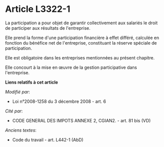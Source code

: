 # Article L3322-1

La participation a pour objet de garantir collectivement aux salariés le droit de participer aux résultats de l'entreprise.

Elle prend la forme d'une participation financière à effet différé, calculée en fonction du bénéfice net de l'entreprise,
constituant la réserve spéciale de participation.

Elle est obligatoire dans les entreprises mentionnées au présent chapitre.

Elle concourt à la mise en œuvre de la gestion participative dans l'entreprise.

**Liens relatifs à cet article**

_Modifié par_:

  - Loi n°2008-1258 du 3 décembre 2008 - art. 6

_Cité par_:

  - CODE GENERAL DES IMPOTS ANNEXE 2, CGIAN2. - art. 81 bis (VD)

_Anciens textes_:

  - Code du travail - art. L442-1 (AbD)
